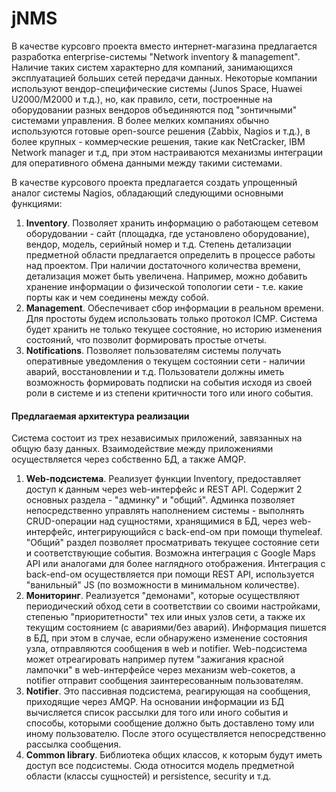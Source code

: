 # jNMS

В качестве курсовго проекта вместо интернет-магазина предлагается разработка enterprise-системы "Network inventory & management". Наличие таких систем характерно для компаний, занимающихся эксплуатацией больших сетей передачи данных. Некоторые компании используют вендор-специфические системы (Junos Space, Huawei U2000/M2000 и т.д.), но, как правило, сети, построенные на оборудовании разных вендоров объединяются под "зонтичными" системами управления. В более мелких компаниях обычно используются готовые open-source решения (Zabbix, Nagios и т.д.), в более крупных - коммерческие решения, такие как NetCracker, IBM Network manager и т.д, при этом настраиваются механизмы интеграции для оперативного обмена данными между такими системами.

В качестве курсового проекта предлагается создать упрощенный аналог системы Nagios, обладающий следующими основными функциями: 
1. **Inventory**. Позволяет хранить информацию о работающем сетевом оборудовании - сайт (площадка, где установлено оборудование), вендор, модель, серийный номер и т.д. Степень детализации предметной области предлагается определить в процессе работы над проектом. При наличии достаточного количества времени, детализация может быть увеличена. Например, можно добавить хранение информации о физической топологии сети - т.е. какие порты как и чем соединены между собой.
2. **Management**. Обеспечивает сбор информации в реальном времени. Для простоты будем использовать только протокол ICMP. Система будет хранить не только текущее состояние, но историю изменения состояний, что позволит формировать простые отчеты.
3. **Notifications**. Позволяет пользователям системы получать оперативные уведомления о текущем состоянии сети - наличии аварий, восстановлении и т.д. Пользователи должны иметь возможность формировать подписки на события исходя из своей роли в системе и из степени критичности того или иного события. 

#### Предлагаемая архитектура реализации
Система состоит из трех независимых приложений, завязанных на общую базу данных. Взаимодействие между приложениями осуществляется через собственно БД, а также AMQP. 
1. **Web-подсистема**. Реализует функции Inventory, предоставляет доступ к данным через web-интерфейс и REST API. Содержит 2 основных раздела - "админку" и "общий". Админка позволяет непосредственно управлять наполнением системы - выполнять CRUD-операции над сущностями, хранящимися в БД, через web-интерфейс, интегрирующийся с back-end-ом при помощи thymeleaf. "Общий" раздел позволяет просматривать текущее состояние сети и соответствующие события. Возможна интеграция с Google Maps API или аналогами для более наглядного отображения. Интеграция с back-end-ом осуществляется при помощи REST API, используется "ванильный" JS (по возможности в минимальном количестве).
2. **Мониторинг**.  Реализуется "демонами", которые осуществляют периодический обход сети в соответствии со своими настройками, степенью "приоритетности" тех или иных узлов сети, а также их текущим состоянием (с авариями/без аварий). Информация пишется в БД, при этом в случае, если обнаружено изменение состояния узла, отправляются сообщения в web и notifier. Web-подсистема может отреагировать например путем "зажигания красной лампочки" в web-интерфейсе через механизм web-сокетов, а notifier отправит сообщения заинтересованным пользователям.
3. **Notifier**. Это пассивная подсистема, реагирующая на сообщения, приходящие через AMQP. На основании информации из БД вычисляется список рассылки для того или иного события и способы, которыми сообщение должно быть доставлено тому или иному пользователю. После этого осуществляется непосредственно рассылка сообщения. 
4. **Common library**. Библиотека общих классов, к которым будут иметь доступ все подсистемы. Сюда относится модель предметной области (классы сущностей) и persistence, security и т.д.